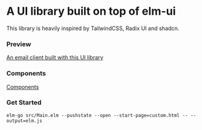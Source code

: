 
# A UI library built on top of elm-ui

This library is heavily inspired by TailwindCSS, Radix UI and shadcn.

### Preview

[An email client built with this UI library](https://azkarim.netlify.app/elm-ui-components/preview)

### Components

[Components](https://azkarim.netlify.app/elm-ui-components/components)

### Get Started

`elm-go src/Main.elm --pushstate --open --start-page=custom.html -- --output=elm.js`
